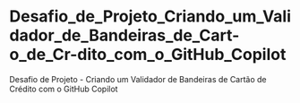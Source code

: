 # Desafio_de_Projeto_Criando_um_Validador_de_Bandeiras_de_Cart-o_de_Cr-dito_com_o_GitHub_Copilot
Desafio de Projeto - Criando um Validador de Bandeiras de Cartão de Crédito com o GitHub Copilot
